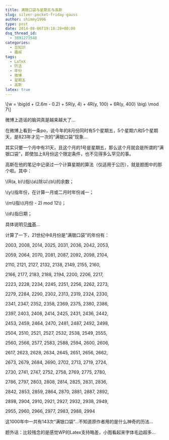 ```yaml
---
title: 满银口袋与星期五与高斯
slug: silver-pocket-friday-gauss
author: shimmy1996
type: post
date: 2014-08-06T19:18:28+00:00
dsq_thread_id:
  - 3891273548
categories:
  - 豆知识
  - 趣闻
tags:
  - LaTeX
  - 历法
  - 年份
  - 微博
  - 星期五
  - 高斯
latex: true
---
```


\\[w = \big(d + (2.6m - 0.2) + 5R(y, 4) + 4R(y, 100) + 6R(y, 400) \big) \mod 7\\]

微博上造谣的脑洞真是越来越大了&#8230;

在微博上看到一条po，说今年的8月份同时有5个星期五，5个星期六和5个星期天，是823年才见一次的“满银口袋”现象&#8230;

其实只要一个月中有31天，且这个月的1号是星期五，那么这个月就会是所谓的“满银口袋”，即使加上8月份这个限定条件，也不见得多么罕见的事。

高斯在他的笔记中记录过一个计算星期的算法（仅适用于公历），就是题图中的那个啦。其中：

\\(R(a, b)\\)指\\(a\\)除以\\(b\\)的余数；

\\(y\\)指年份，在计算一月或二月时年份减一；

\\(m\\)指\\((月份 - 2) mod 12\\)；

\\(d\\)指日期；

具体说明见<a title="传送门" href="http://en.wikipedia.org/wiki/Determination_of_the_day_of_the_week#Gauss.27_algorithm">维基</a>&#8230;

计算了一下，21世纪中8月份是”满银口袋”的年份有：

2003, 2008, 2014, 2025, 2031, 2036, 2042, 2053,

2059, 2064, 2070, 2081, 2087, 2092, 2098, 2104,

2110, 2121, 2127, 2132, 2138, 2149, 2155, 2160,

2166, 2177, 2183, 2188, 2194, 2200, 2206, 2217,

2223, 2228, 2234, 2245, 2251, 2256, 2262, 2273,

2279, 2284, 2290, 2302, 2313, 2319, 2324, 2330,

2341, 2347, 2352, 2358, 2369, 2375, 2380, 2386,

2397, 2403, 2408, 2414, 2425, 2431, 2436, 2442,

2453, 2459, 2464, 2470, 2481, 2487, 2492, 2498,

2504, 2510, 2521, 2527, 2532, 2538, 2549, 2555,

2560, 2566, 2577, 2583, 2588, 2594, 2600, 2606,

2617, 2623, 2628, 2634, 2645, 2651, 2656, 2662,

2673, 2679, 2684, 2690, 2702, 2713, 2719, 2724,

2730, 2741, 2747, 2752, 2758, 2769, 2775, 2780,

2786, 2797, 2803, 2808, 2814, 2825, 2831, 2836,

2842, 2853, 2859, 2864, 2870, 2881, 2887, 2892,

2898, 2904, 2910, 2921, 2927, 2932, 2938, 2949,

2955, 2960, 2966, 2977, 2983, 2988, 2994

这1000年中一共有143次“满银口袋”&#8230;不知道原作者用的是什么神奇的历法&#8230;

题外话：比较残念的是感觉WP的Latex支持略差，小图看起来字体毛边超多&#8230;
